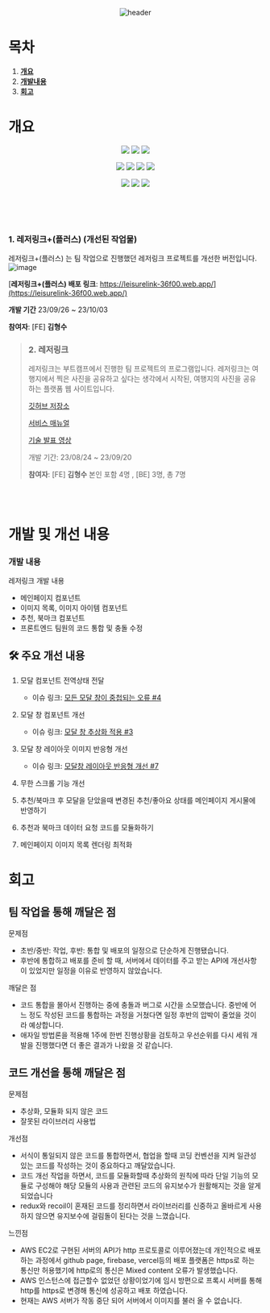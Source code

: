 <div align="center">
	
![header](https://capsule-render.vercel.app/api?type=waving&color=gradient&height=300&section=header&text=Leisure%20Link%+&fontSize=70&fontColor=FFFFFF&animation=fadeIn&stroke=000000)

</div>

# 목차
1. [**개요**](#개요)
2. [**개발내용**](#개발-및-개선-내용)
3. [**회고**](#회고)


# 개요

<div align="center">
	
<img src="https://img.shields.io/badge/html5-E34F26?style=for-the-badge&logo=html5&logoColor=white"> <img src="https://img.shields.io/badge/css3-1572B6?style=for-the-badge&logo=css3&logoColor=white"> <img src="https://img.shields.io/badge/javascript-F7DF1E?style=for-the-badge&logo=javascript&logoColor=white"> 

<img src="https://img.shields.io/badge/react-61DAFB?style=for-the-badge&logo=react&logoColor=white"> <img src="https://img.shields.io/badge/React Router-CA4245?style=for-the-badge&logo=react router&logoColor=white"> <img src="https://img.shields.io/badge/recoil-3578E5?style=for-the-badge&logo=recoil&logoColor=white"> <img src="https://img.shields.io/badge/Axios-5A29E4?style=for-the-badge&logo=Axios&logoColor=white">

<img src="https://img.shields.io/badge/Amazon AWS-232F3E?style=for-the-badge&logo=AmazonAWS&logoColor=white"> <img src="https://img.shields.io/badge/Amazon EC2-FF9900?style=for-the-badge&logo=AmazonEC2&logoColor=white"> <img src="https://img.shields.io/badge/Firebase-FFCA28?style=for-the-badge&logo=Firebase&logoColor=white"> 

<br/>
</div>

<br/>
<br/>

### 1. **레저링크+(플러스)** (개선된 작업물)

레저링크+(플러스) 는 팀 작업으로 진행했던 레저링크 프로젝트를 개선한 버전입니다.
![image](https://github.com/gimhyoungsoo/Leisure-Link/assets/85207564/9d356c0a-81f7-4856-896f-9e3b7fe3fdd3)


[**레저링크+(플러스) 배포 링크**: https://leisurelink-36f00.web.app/](https://leisurelink-36f00.web.app/)

**개발 기간**
23/09/26 ~ 23/10/03

**참여자**:
 [FE] **김형수**

> ### 2. 레저링크
>레저링크는 부트캠프에서 진행한 팀 프로젝트의 프로그램입니다.
>레저링크는 여행지에서 찍은 사진을 공유하고 싶다는 생각에서 시작된, 여행지의 사진을 공유하는 플랫폼 웹 사이트입니다.
> 
>[깃허브 저장소](https://github.com/codestates-seb/seb45_main_030)
> 
>[서비스 매뉴얼](https://docs.google.com/presentation/d/1kf5DykqZihYaiozTICohrnm0y2izw0VrStzX95gFwqw/edit?usp=sharing)
> 
>[기술 발표 영상](https://www.youtube.com/watch?v=CJrZyZfZDsw)
> 
> 개발 기간: 23/08/24 ~ 23/09/20
> 
>**참여자**: [FE] **김형수** 본인 포함 4명 , [BE] 3명,  총 7명

<br/>
<br/>



# 개발 및 개선 내용

### 개발 내용
레저링크 
개발 내용
- 메인페이지 컴포넌트
- 이미지 목록, 이미지 아이템 컴포넌트
- 추천, 북마크 컴포넌트
- 프론트엔드 팀원의 코드 통합 및 충돌 수정


## 🛠️ 주요 개선 내용

1. 모달 컴포넌트 전역상태 전달
    - 이슈 링크: [모든 모달 창이 중첩되는 오류 #4](https://github.com/gimhyoungsoo/Leisure-Link/issues/4)

2. 모달 창 컴포넌트 개선
    - 이슈 링크: [모달 창 추상화 적용 #3](https://github.com/gimhyoungsoo/Leisure-Link/issues/3)


3. 모달 창 레이아웃 이미지 반응형 개선
    - 이슈 링크: [모달창 레이아웃 반응형 개선 #7](https://github.com/gimhyoungsoo/Leisure-Link/issues/7)
      
3. 무한 스크롤 기능 개선

4. 추천/북마크 후 모달을 닫았을때 변경된 추천/좋아요 상태를 메인페이지 게시물에 반영하기

5. 추천과 북마크 데이터 요청 코드를 모듈화하기

6. 메인페이지 이미지 목록 렌더링 최적화

# 회고

## 팀 작업을 통해 깨달은 점

문제점
- 초반/중반: 작업, 후반: 통합 및 배포의 일정으로 단순하게 진행됐습니다.
- 후반에 통합하고 배포를 준비 할 때, 서버에서 데이터를 주고 받는 API에 개선사항이 있었지만 일정을 이유로 반영하지 않았습니다.
  
깨달은 점
- 코드 통합을 몰아서 진행하는 중에 충돌과 버그로 시간을 소모했습니다. 중반에 어느 정도 작성된 코드를 통합하는 과정을 거쳤다면 일정 후반의 압박이 줄었을 것이라 예상합니다.
- 애자일 방법론을 적용해 1주에 한번 진행상황을 검토하고 우선순위를 다시 세워 개발을 진행했다면 더 좋은 결과가 나왔을 것 같습니다.
 
## 코드 개선을 통해 깨달은 점

문제점
- 추상화, 모듈화 되지 않은 코드
- 잘못된 라이브러리 사용법

개선점
- 서식이 통일되지 않은 코드를 통합하면서, 협업을 할때 코딩 컨벤션을 지켜 일관성 있는 코드를 작성하는 것이 중요하다고 깨달았습니다. 
- 코드 개선 작업을 하면서, 코드를 모듈화할때 추상화의 원칙에 따라 단일 기능의 모듈로 구성해야 해당 모듈의 사용과 관련된 코드의 유지보수가 원활해지는 것을 알게되었습니다
- redux와 recoil이 혼재된 코드를 정리하면서 라이브러리를 신중하고 올바르게 사용하지 않으면 유지보수에 걸림돌이 된다는 것을 느꼈습니다.
  
느낀점
- AWS EC2로 구현된 서버의 API가 http 프로토콜로 이루어졌는데 개인적으로 배포하는 과정에서 github page, firebase, vercel등의 배포 플랫폼은 https로 하는 통신만 허용했기에 http로의 통신은 Mixed content 오류가 발생했습니다.
- AWS 인스턴스에 접근할수 없었던 상황이었기에 임시 방편으로 프록시 서버를 통해 http를 https로 변경해 통신에 성공하고 배포 하였습니다.
- 현재는 AWS 서버가 작동 중단 되어 서버에서 이미지를 불러 올 수 없습니다.


